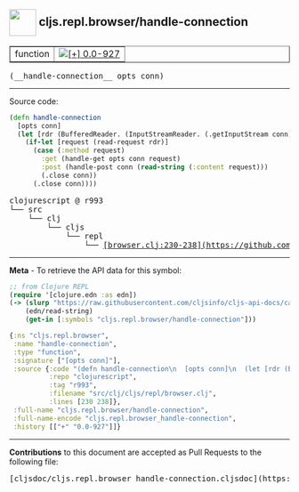 ## <img width="48px" valign="middle" src="http://i.imgur.com/Hi20huC.png"> cljs.repl.browser/handle-connection

 <table border="1">
<tr>

<td>function</td>
<td><a href="https://github.com/cljsinfo/cljs-api-docs/tree/0.0-927"><img valign="middle" alt="[+] 0.0-927" src="https://img.shields.io/badge/+-0.0--927-lightgrey.svg"></a> </td>
</tr>
</table>

 <samp>
(__handle-connection__ opts conn)<br>
</samp>

---





Source code:

```clj
(defn handle-connection
  [opts conn]
  (let [rdr (BufferedReader. (InputStreamReader. (.getInputStream conn)))]
    (if-let [request (read-request rdr)]
      (case (:method request)
        :get (handle-get opts conn request)
        :post (handle-post conn (read-string (:content request)))
        (.close conn))
      (.close conn))))
```

 <pre>
clojurescript @ r993
└── src
    └── clj
        └── cljs
            └── repl
                └── <ins>[browser.clj:230-238](https://github.com/clojure/clojurescript/blob/r993/src/clj/cljs/repl/browser.clj#L230-L238)</ins>
</pre>


---

__Meta__ - To retrieve the API data for this symbol:

```clj
;; from Clojure REPL
(require '[clojure.edn :as edn])
(-> (slurp "https://raw.githubusercontent.com/cljsinfo/cljs-api-docs/catalog/cljs-api.edn")
    (edn/read-string)
    (get-in [:symbols "cljs.repl.browser/handle-connection"]))
```

```clj
{:ns "cljs.repl.browser",
 :name "handle-connection",
 :type "function",
 :signature ["[opts conn]"],
 :source {:code "(defn handle-connection\n  [opts conn]\n  (let [rdr (BufferedReader. (InputStreamReader. (.getInputStream conn)))]\n    (if-let [request (read-request rdr)]\n      (case (:method request)\n        :get (handle-get opts conn request)\n        :post (handle-post conn (read-string (:content request)))\n        (.close conn))\n      (.close conn))))",
          :repo "clojurescript",
          :tag "r993",
          :filename "src/clj/cljs/repl/browser.clj",
          :lines [230 238]},
 :full-name "cljs.repl.browser/handle-connection",
 :full-name-encode "cljs.repl.browser_handle-connection",
 :history [["+" "0.0-927"]]}

```

---

__Contributions__ to this document are accepted as Pull Requests to the following file:

 <pre>
[cljsdoc/cljs.repl.browser_handle-connection.cljsdoc](https://github.com/cljsinfo/cljs-api-docs/blob/master/cljsdoc/cljs.repl.browser_handle-connection.cljsdoc)
</pre>

